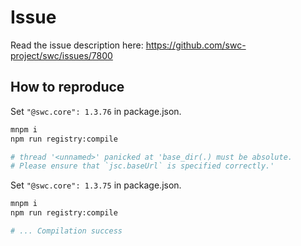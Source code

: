 # Issue

Read the issue description here: https://github.com/swc-project/swc/issues/7800

## How to reproduce

Set `"@swc.core": 1.3.76` in package.json.

```bash
mnpm i
npm run registry:compile

# thread '<unnamed>' panicked at 'base_dir(.) must be absolute.
# Please ensure that `jsc.baseUrl` is specified correctly.'
```

Set `"@swc.core": 1.3.75` in package.json.

```bash
mnpm i
npm run registry:compile

# ... Compilation success
```
